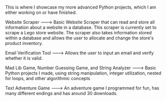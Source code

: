 This is where I showcase my more advanced Python projects, which I am either working on or have finished.

Website Scraper ---> Basic Website Scraper that can read and store all information about a website in a database.
                    This scraper is currently set to scrape a Lego store website.
                    The scraper also takes information stored within a database and allows the user to allocate and change the store's product inventory.

Email Verification Tool ---> Allows the user to input an email and verify whether it is valid.

Mad Lib Game, Number Guessing Game, and String Analyzer ---> Basic Python projects I made, using string manipulation, integer utilization, nested for loops, and other algorithmic concepts

Text Adventure Game ---> An adventure game I programmed for fun, has many different endings and has around 30 downloads.


